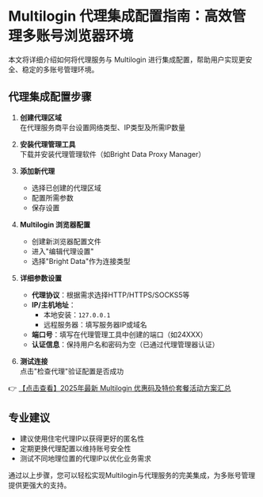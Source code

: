 # Multilogin 代理集成配置指南：高效管理多账号浏览器环境

本文将详细介绍如何将代理服务与 Multilogin 进行集成配置，帮助用户实现更安全、稳定的多账号管理环境。

## 代理集成配置步骤

1. **创建代理区域**  
   在代理服务商平台设置网络类型、IP类型及所需IP数量

2. **安装代理管理工具**  
   下载并安装代理管理软件（如Bright Data Proxy Manager）

3. **添加新代理**  
   - 选择已创建的代理区域
   - 配置所需参数
   - 保存设置

4. **Multilogin 浏览器配置**  
   - 创建新浏览器配置文件
   - 进入"编辑代理设置"
   - 选择"Bright Data"作为连接类型

5. **详细参数设置**  
   - **代理协议**：根据需求选择HTTP/HTTPS/SOCKS5等
   - **IP/主机地址**：
     - 本地安装：`127.0.0.1`
     - 远程服务器：填写服务器IP或域名
   - **端口号**：填写在代理管理工具中创建的端口（如24XXX）
   - **认证信息**：保持用户名和密码为空（已通过代理管理器认证）

6. **测试连接**  
   点击"检查代理"验证配置是否成功

👉 [【点击查看】2025年最新 Multilogin 优惠码及特价套餐活动方案汇总](https://bit.ly/multIlogin)

## 专业建议

- 建议使用住宅代理IP以获得更好的匿名性
- 定期更换代理配置以维持账号安全性
- 测试不同地理位置的代理IP以优化业务需求

通过以上步骤，您可以轻松实现Multilogin与代理服务的完美集成，为多账号管理提供更强大的支持。